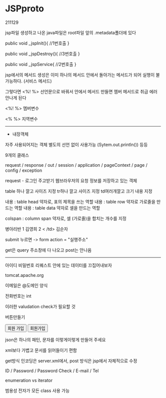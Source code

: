 # JSPproto

211129

jsp파일 생성하고 나온 java파일은 root파일 앞의 .metadata폴더에 있다

 public void _jspInit(){ //1번호출
 }

 public void _jspDestroy(){ //3번호출
 }

 public void _jspService{ //2번호출
 }

jsp에서의 메서드 생성은 이미 하나의 메서드 안에서 돌아가는 메서드가
되어 실행이 불가능하다. (서비스 메서드)

그렇다면 <%! %> 선언문으로 바꿔서 안에서 메서드 만들면 멤버 메서드로 취급 에러 안나게 된다

<%! %> 멤버변수

<%  %> 지역변수

------------------------------------------------------------------------

* 내장객체

자주 사용되어지는 객체
별도의 선언 없이 사용가능 (Sytem.out.println()) 등등

9개의 클래스

request / response / out / session / application / pageContext / page / config / exception


request - 로그인 주고받기 웹브라우저의 요청 정보를 저장하고 있는 객체


table 하나 깔고 사이즈 지정 tr하나 깔고 사이즈 지정 td여러개깔고 
크기 내용 지정

<th> 내용 </th> : table head 약자로, 표의 제목을 쓰는 역할
<tr> 내용 </tr> : table row 약자로 가로줄을 만드는 역할
<td> 내용 </td> : table data 약자로 셀을 만드는 역할 

colspan : column span 약자로, 셀 (가로줄)을 합치는 개수를 지정
<tr>
<th colspan = "2"> 병아리반 </td>
</tr>
<tr>
<td> 1 </td>
<td> 김영희 </td>
</tr>
<tr>
<td> 2 < /td>
<td> 김순자 </td>
</tr>

submit 누르면 -> form action = "실행주소"

get은 query 주소창에 다 나오고 post는 안나옴


-------------------------------------------------------

아이디 비밀번호 리퀘스트 안에 있는 데이터를 끄집어내보자

tomcat.apache.org

이메일은 @도메인 양식

전화번호는 int

이러한 valudation check가 필요할 것

버튼만들기

<tr>
<td align = "center" colspan = "2"> <input type = "submit" value = "회원 가입">

<td align = "center colspan = "2"><input type = "submit" value = "회원가입">

json은 하나의 패턴, 문자를 이렇게이렇게 만들어 주세요

xml보다 가볍고 문서를 읽어들이기 편함

get방식 인코딩은 server.xml에서, post 방식은 jsp에서
자체적으로 수정


ID / Password / Password Check / E-mail / Tel

enumeration vs iterator

범용성 전자가 모든 class 사용 가능


